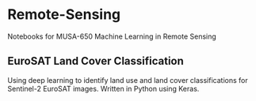 # Remote-Sensing
Notebooks for MUSA-650 Machine Learning in Remote Sensing

## EuroSAT Land Cover Classification 
Using deep learning to identify land use and land cover classifications for Sentinel-2 EuroSAT images.
Written in Python using Keras.
